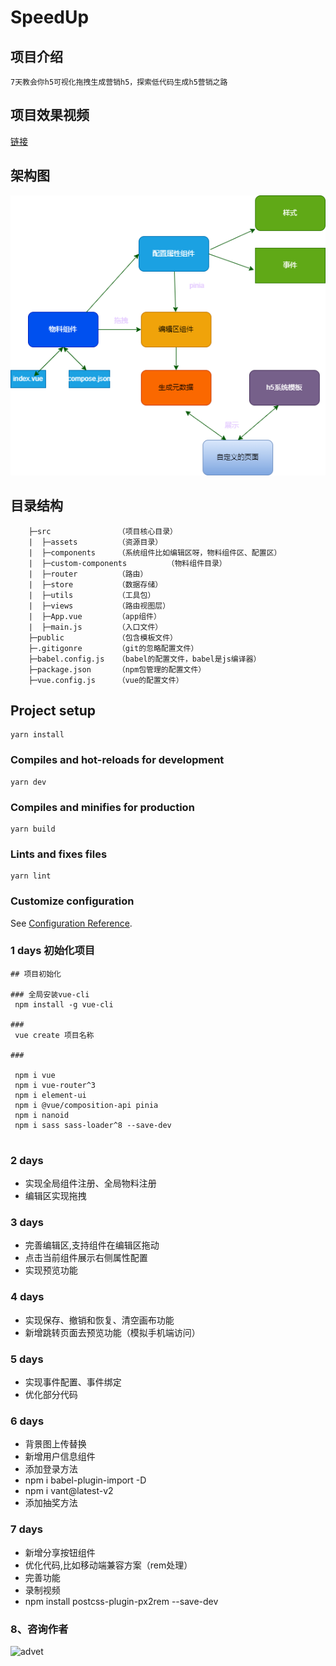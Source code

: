 # SpeedUp

## 项目介绍

```
7天教会你h5可视化拖拽生成营销h5，探索低代码生成h5营销之路
```
## 项目效果视频

[链接](https://img.soogif.com/video/2ea0a32107264b96b8fd778257b95eb4.mp4)

## 架构图

![img](./a.png)

## 目录结构

```
    ├─src  	            （项目核心目录）
    |  ├─assets         （资源目录）
    |  ├─components     （系统组件比如编辑区呀，物料组件区、配置区）
    |  ├─custom-components         （物料组件目录）
    |  ├─router         （路由）
    |  ├─store          （数据存储）
    |  ├─utils          （工具包）
    |  ├─views          （路由视图层）
    |  ├─App.vue        （app组件）
    |  ├─main.js        （入口文件）
    ├─public            （包含模板文件）
    ├─.gitigonre        （git的忽略配置文件）
    ├─babel.config.js  	（babel的配置文件，babel是js编译器）
    ├─package.json  	（npm包管理的配置文件）
    ├─vue.config.js     （vue的配置文件）

```

## Project setup
```
yarn install
```

### Compiles and hot-reloads for development
```
yarn dev
```

### Compiles and minifies for production
```
yarn build
```

### Lints and fixes files
```
yarn lint
```

### Customize configuration
See [Configuration Reference](https://cli.vuejs.org/config/).

### 1 days 初始化项目

```
## 项目初始化

### 全局安装vue-cli
 npm install -g vue-cli

###
 vue create 项目名称

### 

 npm i vue 
 npm i vue-router^3
 npm i element-ui
 npm i @vue/composition-api pinia 
 npm i nanoid 
 npm i sass sass-loader^8 --save-dev
 
```

### 2 days 

* 实现全局组件注册、全局物料注册
* 编辑区实现拖拽


### 3 days

* 完善编辑区,支持组件在编辑区拖动
* 点击当前组件展示右侧属性配置
* 实现预览功能

### 4 days

* 实现保存、撤销和恢复、清空画布功能
* 新增跳转页面去预览功能（模拟手机端访问）

### 5 days


* 实现事件配置、事件绑定
* 优化部分代码


### 6 days


* 背景图上传替换
* 新增用户信息组件
* 添加登录方法
* npm i babel-plugin-import -D
*  npm i vant@latest-v2
* 添加抽奖方法

### 7 days

* 新增分享按钮组件
* 优化代码,比如移动端兼容方案（rem处理）
* 完善功能
* 录制视频
* npm install postcss-plugin-px2rem --save-dev


### 8、咨询作者

![advet](https://camo.githubusercontent.com/4dd4816fde9a08c5d9fcd91698f0c2543c570a06087b6ca18661f7234d5a796f/68747470733a2f2f61637469766974792d7572742e6f73732d636e2d6265696a696e672e616c6979756e63732e636f6d2f6563697469632f2545362538382539312545372539412538342e6a7067)


